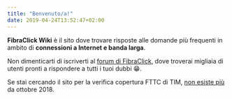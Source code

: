 ```yaml
---
title: "Benvenuto/a!"
date: 2019-04-24T13:52:47+02:00
---
```


**FibraClick Wiki** è il sito dove trovare risposte alle domande più frequenti in ambito di **connessioni a Internet e banda larga**.

Non dimenticarti di iscriverti al [forum di FibraClick](https://forum.fibra.click), dove troverai migliaia di utenti pronti a rispondere a tutti i tuoi dubbi 😁.

<p style="font-size: 14px">Se stai cercando il sito per la verifica copertura FTTC di TIM, <a href="https://forum.fibra.click/d/1420-il-sito-per-la-verifica-copertura-fibraclick-chiude">non esiste più</a> da ottobre 2018.</p>
